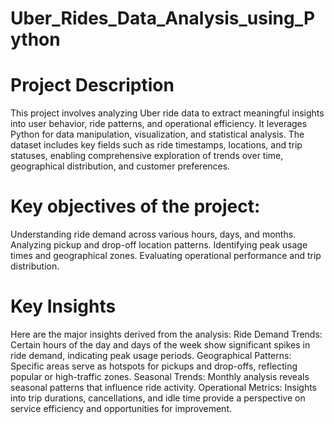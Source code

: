 # Uber_Rides_Data_Analysis_using_Python
# Project Description
This project involves analyzing Uber ride data to extract meaningful insights into user behavior, ride patterns, and operational efficiency. It leverages Python for data manipulation, visualization, and statistical analysis. The dataset includes key fields such as ride timestamps, locations, and trip statuses, enabling comprehensive exploration of trends over time, geographical distribution, and customer preferences.
# Key objectives of the project:
Understanding ride demand across various hours, days, and months.
Analyzing pickup and drop-off location patterns.
Identifying peak usage times and geographical zones.
Evaluating operational performance and trip distribution.
# Key Insights
Here are the major insights derived from the analysis:
Ride Demand Trends: Certain hours of the day and days of the week show significant spikes in ride demand, indicating peak usage periods.
Geographical Patterns: Specific areas serve as hotspots for pickups and drop-offs, reflecting popular or high-traffic zones.
Seasonal Trends: Monthly analysis reveals seasonal patterns that influence ride activity.
Operational Metrics: Insights into trip durations, cancellations, and idle time provide a perspective on service efficiency and opportunities for improvement.
